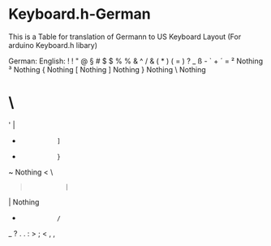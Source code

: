 # Keyboard.h-German
This is a Table for translation of Germann to US Keyboard Layout (For arduino Keyboard.h libary)


German:       English:
!	            !
"           	@
§            	#
$           	$
%           	%
&            	^
/            	&
(            	*
)            	(
=           	)
?           	_
ß           	-
`           	+
´	            =
²            	Nothing
³           	Nothing
{           	Nothing
[           	Nothing
]           	Nothing
}           	Nothing
\            	Nothing
#           	\
'           	|
+           	]
*            	}
~           	Nothing
<           	\
>	            |
|	            Nothing
-           	/
_	            ?
.	            .
:           	>
;           	<
,            	,
	
